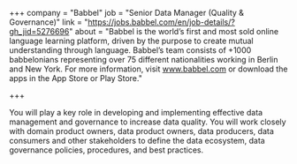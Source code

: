 +++
company = "Babbel"
job = "Senior Data Manager (Quality & Governance)"
link = "https://jobs.babbel.com/en/job-details/?gh_jid=5276696"
about = "Babbel is the world’s first and most sold online language learning platform, driven by the purpose to create mutual understanding through language. Babbel’s team consists of +1000 babbelonians representing over 75 different nationalities working in Berlin and New York. For more information, visit www.babbel.com or download the apps in the App Store or Play Store."

+++

You will play a key role in developing and implementing effective data management and governance to increase data quality. You will work closely with domain product owners, data product owners, data producers, data consumers and other stakeholders to define the data ecosystem, data governance policies, procedures, and best practices.